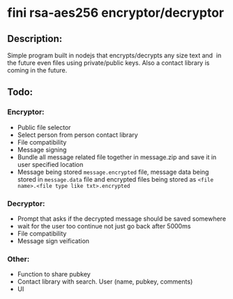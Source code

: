 # fini rsa-aes256 encryptor/decryptor

## Description:

Simple program built in nodejs that encrypts/decrypts any size text and  in the future even files using private/public keys. Also a contact library is coming in the future.

## Todo:

### Encryptor:

- Public file selector
- Select person from person contact library
- File compatibility
- Message signing
- Bundle all message related file together in message.zip and save it in user specified location 
- Message being stored `message.encrypted` file, message data being stored in `message.data` file and encrypted files being stored as `<file name>.<file type like txt>.encrypted`

### Decryptor:

- Prompt that asks if the decrypted message should be saved somewhere
- wait for the user too continue not just go back after 5000ms
- File compatibility
- Message sign veification


### Other:

- Function to share pubkey
- Contact library with search. User (name, pubkey, comments)
- UI
